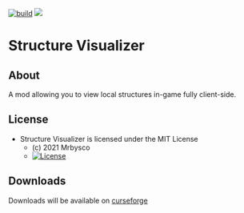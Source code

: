 [![build](https://github.com/Mrbysco/StructureVisualizer/actions/workflows/build.yml/badge.svg)](https://github.com/Mrbysco/StructureVisualizer/actions/workflows/build.yml) [![](http://cf.way2muchnoise.eu/versions/494857.svg)](https://www.curseforge.com/minecraft/mc-mods/structure-visualizer)
# Structure Visualizer #

## About ##
A mod allowing you to view local structures in-game fully client-side.

## License ##
* Structure Visualizer is licensed under the MIT License
  - (c) 2021 Mrbysco
  - [![License](https://img.shields.io/badge/License-MIT-red.svg?style=flat)](http://opensource.org/licenses/MIT)

## Downloads ##
Downloads will be available on [curseforge](https://www.curseforge.com/minecraft/mc-mods/structure-visualizer)
